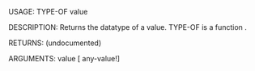 USAGE:
     TYPE-OF value 

DESCRIPTION:
     Returns the datatype of a value.
     TYPE-OF is a function .

RETURNS:
    (undocumented)

ARGUMENTS:
    value [<opt> any-value!]
